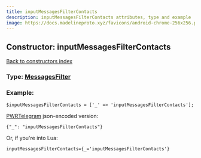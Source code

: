 ```yaml
---
title: inputMessagesFilterContacts
description: inputMessagesFilterContacts attributes, type and example
image: https://docs.madelineproto.xyz/favicons/android-chrome-256x256.png
---
```

## Constructor: inputMessagesFilterContacts  
[Back to constructors index](index.md)






### Type: [MessagesFilter](../types/MessagesFilter.md)


### Example:

```
$inputMessagesFilterContacts = ['_' => 'inputMessagesFilterContacts'];
```  

[PWRTelegram](https://pwrtelegram.xyz) json-encoded version:

```
{"_": "inputMessagesFilterContacts"}
```


Or, if you're into Lua:  


```
inputMessagesFilterContacts={_='inputMessagesFilterContacts'}

```


